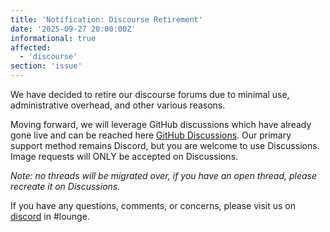 ```yaml
---
title: 'Notification: Discourse Retirement'
date: '2025-09-27 20:00:00Z'
informational: true
affected:
  - 'discourse'
section: 'issue'
---
```


We have decided to retire our discourse forums due to minimal use, administrative overhead, and other various reasons.

Moving forward, we will leverage GitHub discussions which have already gone live and can be reached here [GitHub Discussions](https://github.com/orgs/linuxserver/discussions). Our primary support method remains Discord, but you are welcome to use Discussions. Image requests will ONLY be accepted on Discussions.

*Note: no threads will be migrated over, if you have an open thread, please recreate it on Discussions.*


If you have any questions, comments, or concerns, please visit us on [discord](https://discord.gg/HgvsypQr) in #lounge.
